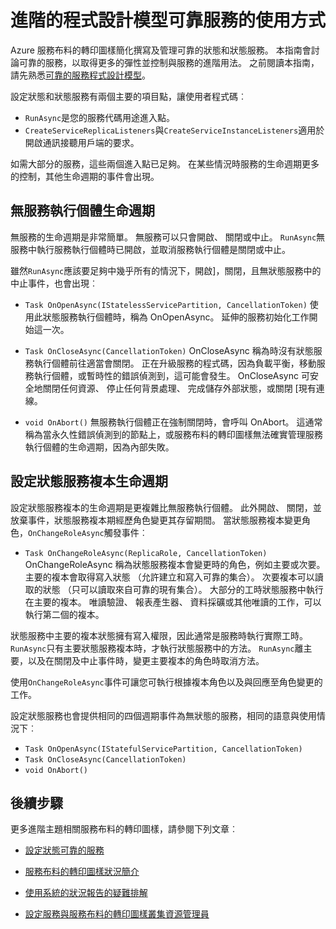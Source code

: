 <properties
   pageTitle="進階可靠的服務使用情況的 |Microsoft Azure"
   description="深入了解進階服務使用情況的服務結構可靠在您的服務彈性。"
   services="Service-Fabric"
   documentationCenter=".net"
   authors="vturecek"
   manager="timlt"
   editor="masnider"/>

<tags
   ms.service="Service-Fabric"
   ms.devlang="dotnet"
   ms.topic="article"
   ms.tgt_pltfrm="NA"
   ms.workload="NA"
   ms.date="10/19/2016"
   ms.author="vturecek"/>

# <a name="advanced-usage-of-the-reliable-services-programming-model"></a>進階的程式設計模型可靠服務的使用方式
Azure 服務布料的轉印圖樣簡化撰寫及管理可靠的狀態和狀態服務。 本指南會討論可靠的服務，以取得更多的彈性並控制與服務的進階用法。 之前閱讀本指南，請先熟悉[可靠的服務程式設計模型](service-fabric-reliable-services-introduction.md)。

設定狀態和狀態服務有兩個主要的項目點，讓使用者程式碼︰

 - `RunAsync`是您的服務代碼用途進入點。
 - `CreateServiceReplicaListeners`與`CreateServiceInstanceListeners`適用於開啟通訊接聽用戶端的要求。
 
如需大部分的服務，這些兩個進入點已足夠。 在某些情況時服務的生命週期更多的控制，其他生命週期的事件會出現。

## <a name="stateless-service-instance-lifecycle"></a>無服務執行個體生命週期

無服務的生命週期是非常簡單。 無服務可以只會開啟、 關閉或中止。 `RunAsync`無服務中執行服務執行個體時已開啟，並取消服務執行個體是關閉或中止。 

雖然`RunAsync`應該要足夠中幾乎所有的情況下，開啟]，關閉，且無狀態服務中的中止事件，也會出現︰

- `Task OnOpenAsync(IStatelessServicePartition, CancellationToken)`
  使用此狀態服務執行個體時，稱為 OnOpenAsync。 延伸的服務初始化工作開始這一次。

- `Task OnCloseAsync(CancellationToken)`
  OnCloseAsync 稱為時沒有狀態服務執行個體前往適當會關閉。 正在升級服務的程式碼，因為負載平衡，移動服務執行個體，或暫時性的錯誤偵測到，這可能會發生。 OnCloseAsync 可安全地關閉任何資源、 停止任何背景處理、 完成儲存外部狀態，或關閉 [現有連線。

- `void OnAbort()`
  無服務執行個體正在強制關閉時，會呼叫 OnAbort。 這通常稱為當永久性錯誤偵測到的節點上，或服務布料的轉印圖樣無法確實管理服務執行個體的生命週期，因為內部失敗。

## <a name="stateful-service-replica-lifecycle"></a>設定狀態服務複本生命週期

設定狀態服務複本的生命週期是更複雜比無服務執行個體。 此外開啟、 關閉，並放棄事件，狀態服務複本期經歷角色變更其存留期間。 當狀態服務複本變更角色，`OnChangeRoleAsync`觸發事件︰

- `Task OnChangeRoleAsync(ReplicaRole, CancellationToken)`
  OnChangeRoleAsync 稱為狀態服務複本會變更時的角色，例如主要或次要。 主要的複本會取得寫入狀態 （允許建立和寫入可靠的集合）。 次要複本可以讀取的狀態 （只可以讀取來自可靠的現有集合）。 大部分的工時狀態服務中執行在主要的複本。 唯讀驗證、 報表產生器、 資料採礦或其他唯讀的工作，可以執行第二個的複本。

狀態服務中主要的複本狀態擁有寫入權限，因此通常是服務時執行實際工時。 `RunAsync`只有主要狀態服務複本時，才執行狀態服務中的方法。 `RunAsync`離主要，以及在關閉及中止事件時，變更主要複本的角色時取消方法。 

使用`OnChangeRoleAsync`事件可讓您可執行根據複本角色以及與回應至角色變更的工作。

設定狀態服務也會提供相同的四個週期事件為無狀態的服務，相同的語意與使用情況下︰

- `Task OnOpenAsync(IStatefulServicePartition, CancellationToken)`
- `Task OnCloseAsync(CancellationToken)`
- `void OnAbort()`



## <a name="next-steps"></a>後續步驟
更多進階主題相關服務布料的轉印圖樣，請參閱下列文章︰

- [設定狀態可靠的服務](service-fabric-reliable-services-configuration.md)

- [服務布料的轉印圖樣狀況簡介](service-fabric-health-introduction.md)

- [使用系統的狀況報告的疑難排解](service-fabric-understand-and-troubleshoot-with-system-health-reports.md)

- [設定服務與服務布料的轉印圖樣叢集資源管理員](service-fabric-cluster-resource-manager-configure-services.md)
